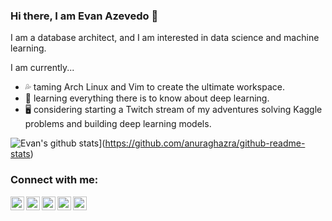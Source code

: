 <!-- List Of Websites-->
[twitter]: https://www.twitter.com/azevedo_evan
[github]: https://www.github.com/evanaze
[linkedin]: https://www.linkedin.com/in/evanaze/
[gmail]: mailto:evanaze@gmail.com
[website]: https://evanaze.github.io

### Hi there, I am Evan Azevedo :wave:

I am a database architect, and I am interested in data science and machine learning.  

I am currently...
* :sweat_drops: taming Arch Linux and Vim to create the ultimate workspace.
* :book: learning everything there is to know about deep learning.
* :desktop_computer: considering starting a Twitch stream of my adventures solving Kaggle problems and building deep learning models.

![Evan's github stats](https://github-readme-stats.vercel.app/api?username=evanaze)](https://github.com/anuraghazra/github-readme-stats)
### Connect with me:

[<img align="left" alt="evanaze | Twitter" width="22px" src="https://image.flaticon.com/icons/svg/733/733579.svg" />][twitter]
[<img align="left" alt="evanaze | Github" width="22px" src="https://image.flaticon.com/icons/svg/733/733553.svg" />][github]
[<img align="left" alt="evanaze | LinkedIn" width="22px" src="https://www.flaticon.com/svg/static/icons/svg/174/174857.svg" />][linkedin]
[<img align="left" alt="evanaze | Email" width="22px" src="https://image.flaticon.com/icons/svg/732/732200.svg" />][gmail]
[<img align="left" alt="evanaze | Website" width="22px" src="https://www.flaticon.com/free-icon/globe_2301129?related_item_id=2301129&term=website" />][website]
<br />

